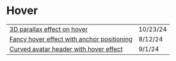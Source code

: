 # Hover

|                                                                                                                                |          |
| ------------------------------------------------------------------------------------------------------------------------------ | -------- |
| [3D parallax effect on hover](https://css-tip.com/3d-parallax-effect/?ref=dailydev)                                            | 10/23/24 |
| [Fancy hover effect with anchor positioning](https://app.daily.dev/posts/fancy-hover-effect-with-anchor-positioning-ht7v3hktr) | 8/12/24  |
| [Curved avatar header with hover effect](https://app.daily.dev/posts/curved-avatar-header-with-hover-effect-oefkp4tgk)         | 9/1/24   |
